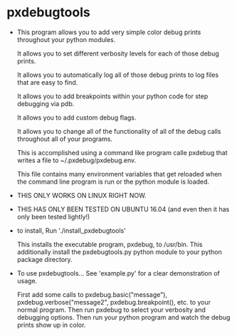 # pxdebugtools
* This program allows you to add very simple color debug prints throughout your python modules.
     
     It allows you to set different verbosity levels for each of those debug prints.
     
     It allows you to automatically log all of those debug prints to log files that are easy to find.
     
     It allows you to add breakpoints within your python code for step debugging via pdb.
     
     It allows you to add custom debug flags.
     
     It allows you to change all of the functionality of all of the debug calls throughout all of your programs.
     
     This is accomplished using a command like program calle pxdebug that writes a file to ~/.pxdebug/pxdebug.env.
     
     This file contains many environment variables that get reloaded when the command line program is run or the python module is loaded.
* THIS ONLY WORKS ON LINUX RIGHT NOW.
* THIS HAS ONLY BEEN TESTED ON UBUNTU 16.04 (and even then it has only been tested lightly!)
* to install, 
    Run './install_pxdebugtools'

    This installs the executable program, pxdebug, to /usr/bin.
    This additionally install the pxdebugtools.py python module to your python package directory.

 * To use pxdebugtools... See 'example.py' for a clear demonstration of usage. 
    
    First add some calls to pxdebug.basic("message"), pxdebug.verbose("message2", pxdebug.breakpoint(), etc. to your normal program.
    Then run pxdebug to select your verbosity and debugging options.
    Then run your python program and watch the debug prints show up in color.
